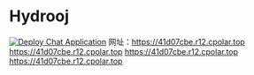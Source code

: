 # Hydrooj
[![Deploy Chat Application](https://github.com/zjx-kimi/Hydrooj/actions/workflows/deploy.yml/badge.svg)](https://github.com/zjx-kimi/Hydrooj/actions/workflows/deploy.yml)
网址：https://41d07cbe.r12.cpolar.top
https://41d07cbe.r12.cpolar.top
https://41d07cbe.r12.cpolar.top
https://41d07cbe.r12.cpolar.top
